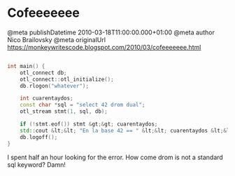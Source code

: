 # Cofeeeeeee

@meta publishDatetime 2010-03-18T11:00:00.000+01:00
@meta author Nico Brailovsky
@meta originalUrl https://monkeywritescode.blogspot.com/2010/03/cofeeeeeee.html

```c++

int main() {
	otl_connect db;
	otl_connect::otl_initialize();
	db.rlogon("whatever");

	int cuarentaydos;
	const char *sql = "select 42 drom dual";
	otl_stream stmt(1, sql, db);

	if (!stmt.eof()) stmt &gt;&gt; cuarentaydos;
	std::cout &lt;&lt; "En la base 42 == " &lt;&lt; cuarentaydos &lt;&lt; "n";
	db.logoff();
}

```

I spent half an hour looking for the error. How come drom is not a standard sql keyword? Damn!

